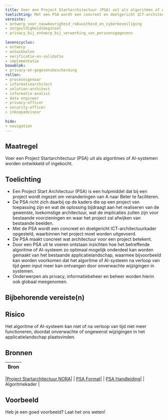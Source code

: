 ```yaml
---
title: Voer een Project Startarchitectuur (PSA) uit als algoritmes of AI-systemen worden ontwikkeld of ingekocht.
toelichting: Met een PSA wordt een concreet en doelgericht ICT-architectuurkader opgesteld, waarbinnen het project moet worden uitgevoerd.
vereiste:
- ontwerp_voor_nauwkeurigheid_robuustheid_en_cyberbeveiliging
- zorgvuldigheidsbeginsel
- privacy_bij_ontwerp_bij_verwerking_van_persoonsgegevens
  
levenscyclus:
- ontwerp
- ontwikkelen
- verificatie-en-validatie
- implementatie
bouwblok:
- privacy-en-gegevensbescherming
rollen:
- proceseigenaar
- informatiearchitect
- solution-architect
- informatie-analist
- data engineer
- privacy-officer
- security-officer
- inkoopadviseur
  
hide:
- navigation
---
```


<!-- tags -->

## Maatregel

Voer een Project Startarchitectuur (PSA) uit als algoritmes of AI-systemen worden ontwikkeld of ingekocht.

## Toelichting

- Een Project Start Architectuur (PSA) is een hulpmiddel dat bij een project wordt ingezet om veranderingen van A naar Beter te faciliteren.
- De PSA richt zich daarbij op de kaders die op een project van toepassing zijn en wat de oplossing bijdraagt aan het realiseren van de gewenste, toekomstige architectuur, wat de implicaties zullen zijn voor bestaande voorzieningen en waar het project zal afwijken van bestaande beelden.
- Met de PSA wordt een concreet en doelgericht ICT-architectuurkader opgesteld, waarbinnen het project moet worden uitgevoerd. 
- De PSA maakt concreet wat architectuur voor een project betekent.
- Door een PSA uit te voeren ontstaan inzichten hoe het betreffende algoritme of AI-systeem zo optimaal mogelijk onderdeel kan worden gemaakt van het bestaande applicatielandschap, waarmee bijvoorbeeld kan worden voorkomen dat het algoritme of AI-systeem na verloop van tijd geen input meer kan ontvangen door onverwachte wijzigingen in systemen.
- Onderwerpen als privacy, informatiebeheer en beheer worden hierin ook globaal meegenomen. 
  
## Bijbehorende vereiste(n)

<!-- list_vereisten_on_maatregelen_page -->

## Risico
Het algoritme of AI-systeem kan niet of na verloop van tijd niet meer functioneren, doordat onverwachte of ongewenst wijzigingen in het applicatielandschap plaatsvinden. 

## Bronnen
| Bron                                                                                                                                                                     |
|--------------------------------------------------------------------------------------------------------------------------------------------------------------------------|

|[Project Startarchitectuur,NORA](https://www.noraonline.nl/wiki/PSA_(Project_Startarchitectuur))|
| [PSA Format](https://www.noraonline.nl/images/noraonline/9/96/NORA_PSA_format.odt)|
| [PSA Handleiding](https://www.noraonline.nl/images/noraonline/9/93/NORA-handleiding_voor_het_opstellen_van_een_PSA.odt)|
| Algoritmekader | 

## Voorbeeld

Heb je een goed voorbeeld? Laat het ons weten!
